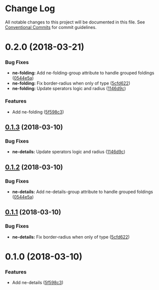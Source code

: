 # Change Log

All notable changes to this project will be documented in this file.
See [Conventional Commits](https://conventionalcommits.org) for commit guidelines.

<a name="0.2.0"></a>
# 0.2.0 (2018-03-21)


### Bug Fixes

* **ne-folding:** Add ne-folding-group attribute to handle grouped foldings ([0544e5a](https://github.com/equinusocio/native-elements/tree/master/elements/ne-details/commit/0544e5a))
* **ne-folding:** Fix border-radius when only of type ([5cfd622](https://github.com/equinusocio/native-elements/tree/master/elements/ne-details/commit/5cfd622))
* **ne-folding:** Update sperators logic and radius ([1146d9c](https://github.com/equinusocio/native-elements/tree/master/elements/ne-details/commit/1146d9c))


### Features

* Add ne-folding ([5f598c3](https://github.com/equinusocio/native-elements/tree/master/elements/ne-details/commit/5f598c3))




<a name="0.1.3"></a>
## [0.1.3](https://github.com/equinusocio/native-elements/tree/master/elements/ne-details/compare/@native-elements/ne-details@0.1.2...@native-elements/ne-details@0.1.3) (2018-03-10)


### Bug Fixes

* **ne-details:** Update sperators logic and radius ([1146d9c](https://github.com/equinusocio/native-elements/tree/master/elements/ne-details/commit/1146d9c))




<a name="0.1.2"></a>
## [0.1.2](https://github.com/equinusocio/native-elements/tree/master/elements/ne-details/compare/@native-elements/ne-details@0.1.1...@native-elements/ne-details@0.1.2) (2018-03-10)


### Bug Fixes

* **ne-details:** Add ne-details-group attribute to handle grouped foldings ([0544e5a](https://github.com/equinusocio/native-elements/tree/master/elements/ne-details/commit/0544e5a))




<a name="0.1.1"></a>
## [0.1.1](https://github.com/equinusocio/native-elements/tree/master/elements/ne-details/compare/@native-elements/ne-details@0.1.0...@native-elements/ne-details@0.1.1) (2018-03-10)


### Bug Fixes

* **ne-details:** Fix border-radius when only of type ([5cfd622](https://github.com/equinusocio/native-elements/tree/master/elements/ne-details/commit/5cfd622))




<a name="0.1.0"></a>
# 0.1.0 (2018-03-10)


### Features

* Add ne-details ([5f598c3](https://github.com/equinusocio/native-elements/tree/master/elements/ne-details/commit/5f598c3))
